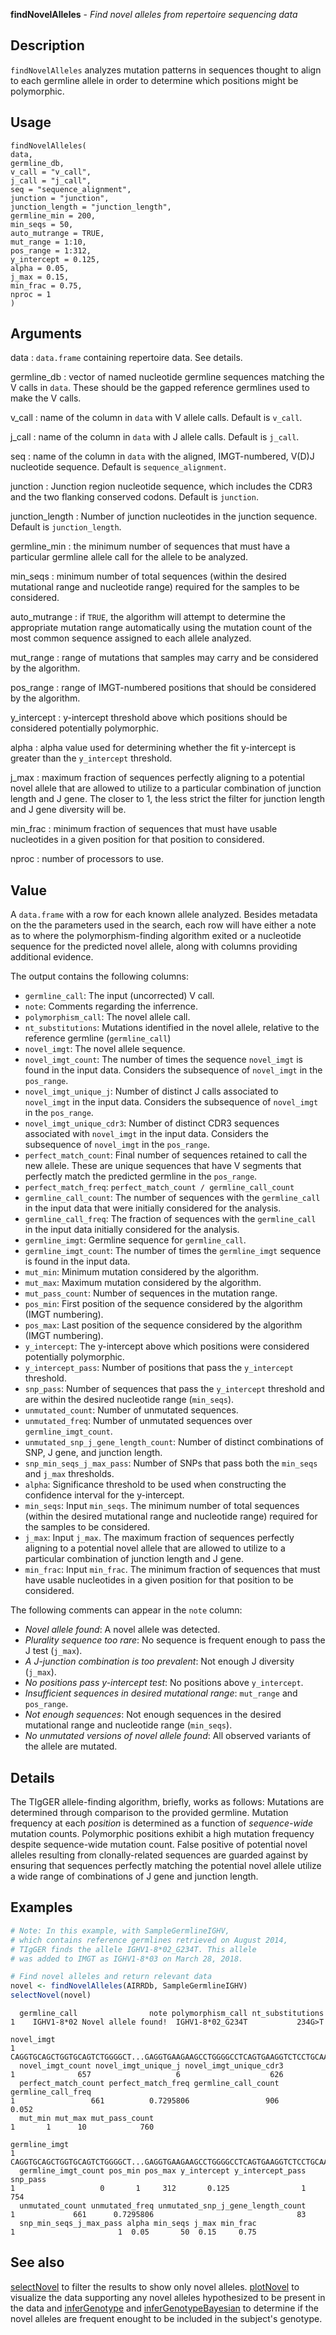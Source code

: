 **findNovelAlleles** - *Find novel alleles from repertoire sequencing data*

Description
--------------------

`findNovelAlleles` analyzes mutation patterns in sequences thought to
align to each germline allele in order to determine which positions
might be polymorphic.


Usage
--------------------
```
findNovelAlleles(
data,
germline_db,
v_call = "v_call",
j_call = "j_call",
seq = "sequence_alignment",
junction = "junction",
junction_length = "junction_length",
germline_min = 200,
min_seqs = 50,
auto_mutrange = TRUE,
mut_range = 1:10,
pos_range = 1:312,
y_intercept = 0.125,
alpha = 0.05,
j_max = 0.15,
min_frac = 0.75,
nproc = 1
)
```

Arguments
-------------------

data
:   `data.frame` containing repertoire data. See details.

germline_db
:   vector of named nucleotide germline sequences
matching the V calls in `data`. These should be 
the gapped reference germlines used to make the V calls.

v_call
:   name of the column in `data` with V allele calls. 
Default is `v_call`.

j_call
:   name of the column in `data` with J allele calls. 
Default is `j_call`.

seq
:   name of the column in `data` with the 
aligned, IMGT-numbered, V(D)J nucleotide sequence.
Default is `sequence_alignment`.

junction
:   Junction region nucleotide sequence, which includes
the CDR3 and the two flanking conserved codons. Default
is `junction`.

junction_length
:   Number of junction nucleotides in the junction sequence.
Default is `junction_length`.

germline_min
:   the minimum number of sequences that must have a
particular germline allele call for the allele to
be analyzed.

min_seqs
:   minimum number of total sequences (within the
desired mutational range and nucleotide range)
required for the samples to be considered.

auto_mutrange
:   if `TRUE`, the algorithm will attempt to
determine the appropriate mutation range
automatically using the mutation count of the most
common sequence assigned to each allele analyzed.

mut_range
:   range of mutations that samples may carry and
be considered by the algorithm.

pos_range
:   range of IMGT-numbered positions that should be
considered by the algorithm.

y_intercept
:   y-intercept threshold above which positions should be
considered potentially polymorphic.

alpha
:   alpha value used for determining whether the 
fit y-intercept is greater than the `y_intercept`
threshold.

j_max
:   maximum fraction of sequences perfectly aligning
to a potential novel allele that are allowed to
utilize to a particular combination of junction
length and J gene. The closer to 1, the less strict 
the filter for junction length and J gene diversity
will be.

min_frac
:   minimum fraction of sequences that must have
usable nucleotides in a given position for that
position to considered.

nproc
:   number of processors to use.




Value
-------------------

A `data.frame` with a row for each known allele analyzed.
Besides metadata on the the parameters used in the search, each row will have
either a note as to where the polymorphism-finding algorithm exited or a
nucleotide sequence for the predicted novel allele, along with columns providing
additional evidence.

The output contains the following columns:

+  `germline_call`: The input (uncorrected) V call.
+  `note`: Comments regarding the inferrence.
+  `polymorphism_call`: The novel allele call.
+  `nt_substitutions`: Mutations identified in the novel allele, relative
to the reference germline (`germline_call`)
+  `novel_imgt`: The novel allele sequence.
+  `novel_imgt_count`:  The number of times the sequence `novel_imgt` 
is found in the input data. Considers the subsequence of `novel_imgt` 
in the `pos_range`.
+  `novel_imgt_unique_j`: Number of distinct J calls associated to `novel_imgt` 
in the input data. Considers the subsequence of `novel_imgt` in the `pos_range`.       
+  `novel_imgt_unique_cdr3`: Number of distinct CDR3 sequences associated
with `novel_imgt` in the input data. Considers the subsequence of `novel_imgt` 
in the `pos_range`.                                              
+  `perfect_match_count`: Final number of sequences retained to call the new 
allele. These are unique sequences that have V segments that perfectly match 
the predicted germline in the `pos_range`.
+  `perfect_match_freq`: `perfect_match_count / germline_call_count`
+  `germline_call_count`: The number of sequences with the `germline_call` 
in the input data that were initially considered for the analysis.
+  `germline_call_freq`: The fraction of sequences with the `germline_call` 
in the input data initially considered for the analysis.              
+  `germline_imgt`: Germline sequence for `germline_call`.
+  `germline_imgt_count`: The number of times the `germline_imgt` 
sequence is found in the input data.
+  `mut_min`: Minimum mutation considered by the algorithm.
+  `mut_max`: Maximum mutation considered by the algorithm.
+  `mut_pass_count`: Number of sequences in the mutation range.
+  `pos_min`: First position of the sequence considered by the algorithm (IMGT numbering).
+  `pos_max`: Last position of the sequence considered by the algorithm (IMGT numbering).
+  `y_intercept`: The y-intercept above which positions were considered 
potentially polymorphic.
+  `y_intercept_pass`: Number of positions that pass the `y_intercept` threshold.
+  `snp_pass`: Number of sequences that pass the `y_intercept` threshold and are
within the desired nucleotide range (`min_seqs`).
+  `unmutated_count`: Number of unmutated sequences.
+  `unmutated_freq`: Number of unmutated sequences over `germline_imgt_count`.
+  `unmutated_snp_j_gene_length_count`: Number of distinct combinations
of SNP, J gene, and junction length.     
+  `snp_min_seqs_j_max_pass`: Number of SNPs that pass both the `min_seqs` 
and `j_max` thresholds.
+  `alpha`: Significance threshold to be used when constructing the 
confidence interval for the y-intercept.
+  `min_seqs`: Input `min_seqs`. The minimum number of total sequences 
(within the desired mutational range and nucleotide range) required 
for the samples to be considered.
+  `j_max`: Input `j_max`. The maximum fraction of sequences perfectly 
aligning to a potential novel allele that are allowed to utilize to a particular 
combination of junction length and J gene.
+  `min_frac`: Input `min_frac`. The minimum fraction of sequences that must
have usable nucleotides in a given position for that position to be considered.


The following comments can appear in the `note` column:


+  *Novel allele found*: A novel allele was detected.
+  *Plurality sequence too rare*: No sequence is frequent enough to pass 
the J test (`j_max`).
+  *A J-junction combination is too prevalent*: Not enough J diversity (`j_max`).
+  *No positions pass y-intercept test*: No positions above `y_intercept`.
+  *Insufficient sequences in desired mutational range*: 
`mut_range` and `pos_range`.
+  *Not enough sequences*: Not enough sequences in the desired mutational 
range and nucleotide range (`min_seqs`).
+  *No unmutated versions of novel allele found*: All observed variants of the 
allele are mutated.



Details
-------------------

The TIgGER allele-finding algorithm, briefly, works as follows:
Mutations are determined through comparison to the provided germline.
Mutation frequency at each *position* is determined as a function of
*sequence-wide* mutation counts. Polymorphic positions exhibit a high
mutation frequency despite sequence-wide mutation count. False positive of
potential novel alleles resulting from clonally-related sequences are guarded
against by ensuring that sequences perfectly matching the potential novel
allele utilize a wide range of combinations of J gene and junction length.



Examples
-------------------

```R
# Note: In this example, with SampleGermlineIGHV,
# which contains reference germlines retrieved on August 2014,
# TIgGER finds the allele IGHV1-8*02_G234T. This allele
# was added to IMGT as IGHV1-8*03 on March 28, 2018.

# Find novel alleles and return relevant data
novel <- findNovelAlleles(AIRRDb, SampleGermlineIGHV)
selectNovel(novel)
```


```
  germline_call                note polymorphism_call nt_substitutions
1    IGHV1-8*02 Novel allele found!  IGHV1-8*02_G234T           234G>T
                                                                                                                                                                                                                                                                                                                        novel_imgt
1 CAGGTGCAGCTGGTGCAGTCTGGGGCT...GAGGTGAAGAAGCCTGGGGCCTCAGTGAAGGTCTCCTGCAAGGCTTCTGGATACACCTTC............ACCAGCTATGATATCAACTGGGTGCGACAGGCCACTGGACAAGGGCTTGAGTGGATGGGATGGATGAACCCTAAC......AGTGGTAACACAGGCTATGCACAGAAGTTCCAG...GGCAGAGTCACCATTACCAGGAACACCTCCATAAGCACAGCCTACATGGAGCTGAGCAGCCTGAGATCTGAGGACACGGCCGTGTATTACTGTGCGAGAGG
  novel_imgt_count novel_imgt_unique_j novel_imgt_unique_cdr3
1              657                   6                    626
  perfect_match_count perfect_match_freq germline_call_count germline_call_freq
1                 661          0.7295806                 906              0.052
  mut_min mut_max mut_pass_count
1       1      10            760
                                                                                                                                                                                                                                                                                                                     germline_imgt
1 CAGGTGCAGCTGGTGCAGTCTGGGGCT...GAGGTGAAGAAGCCTGGGGCCTCAGTGAAGGTCTCCTGCAAGGCTTCTGGATACACCTTC............ACCAGCTATGATATCAACTGGGTGCGACAGGCCACTGGACAAGGGCTTGAGTGGATGGGATGGATGAACCCTAAC......AGTGGTAACACAGGCTATGCACAGAAGTTCCAG...GGCAGAGTCACCATGACCAGGAACACCTCCATAAGCACAGCCTACATGGAGCTGAGCAGCCTGAGATCTGAGGACACGGCCGTGTATTACTGTGCGAGAGG
  germline_imgt_count pos_min pos_max y_intercept y_intercept_pass snp_pass
1                   0       1     312       0.125                1      754
  unmutated_count unmutated_freq unmutated_snp_j_gene_length_count
1             661      0.7295806                                83
  snp_min_seqs_j_max_pass alpha min_seqs j_max min_frac
1                       1  0.05       50  0.15     0.75

```



See also
-------------------

[selectNovel](selectNovel.md) to filter the results to show only novel alleles.
[plotNovel](plotNovel.md) to visualize the data supporting any
novel alleles hypothesized to be present in the data and
[inferGenotype](inferGenotype.md) and [inferGenotypeBayesian](inferGenotypeBayesian.md) to determine if the novel alleles are frequent
enought to be included in the subject's genotype.






